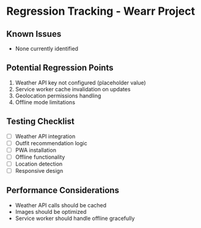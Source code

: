 # Regression Tracking - Wearr Project

## Known Issues
- None currently identified

## Potential Regression Points
1. Weather API key not configured (placeholder value)
2. Service worker cache invalidation on updates
3. Geolocation permissions handling
4. Offline mode limitations

## Testing Checklist
- [ ] Weather API integration
- [ ] Outfit recommendation logic
- [ ] PWA installation
- [ ] Offline functionality
- [ ] Location detection
- [ ] Responsive design

## Performance Considerations
- Weather API calls should be cached
- Images should be optimized
- Service worker should handle offline gracefully